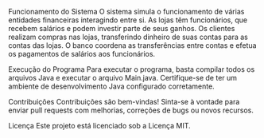 Funcionamento do Sistema
O sistema simula o funcionamento de várias entidades financeiras interagindo entre si. As lojas têm funcionários, que recebem salários e podem investir parte de seus ganhos. Os clientes realizam compras nas lojas, transferindo dinheiro de suas contas para as contas das lojas. O banco coordena as transferências entre contas e efetua os pagamentos de salários aos funcionários.

Execução do Programa
Para executar o programa, basta compilar todos os arquivos Java e executar o arquivo Main.java. Certifique-se de ter um ambiente de desenvolvimento Java configurado corretamente.

Contribuições
Contribuições são bem-vindas! Sinta-se à vontade para enviar pull requests com melhorias, correções de bugs ou novos recursos.

Licença
Este projeto está licenciado sob a Licença MIT.
